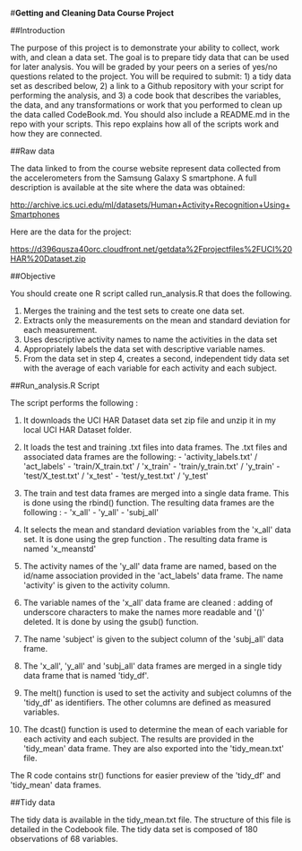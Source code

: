#**Getting and Cleaning Data Course Project**


##Introduction

The purpose of this project is to demonstrate your ability to collect, work with, and clean a data set. The goal is to prepare tidy data that can be used for later analysis. You will be graded by your peers on a series of yes/no questions related to the project. You will be required to submit: 1) a tidy data set as described below, 2) a link to a Github repository with your script for performing the analysis, and 3) a code book that describes the variables, the data, and any transformations or work that you performed to clean up the data called CodeBook.md. You should also include a README.md in the repo with your scripts. This repo explains how all of the scripts work and how they are connected.  


##Raw data


The data linked to from the course website represent data collected from the accelerometers from the Samsung Galaxy S smartphone. A full description is available at the site where the data was obtained:

http://archive.ics.uci.edu/ml/datasets/Human+Activity+Recognition+Using+Smartphones

Here are the data for the project:

https://d396qusza40orc.cloudfront.net/getdata%2Fprojectfiles%2FUCI%20HAR%20Dataset.zip


##Objective


You should create one R script called run_analysis.R that does the following. 

1. Merges the training and the test sets to create one data set.
2. Extracts only the measurements on the mean and standard deviation for each measurement. 
3. Uses descriptive activity names to name the activities in the data set
4. Appropriately labels the data set with descriptive variable names. 
5. From the data set in step 4, creates a second, independent tidy data set with the average of each variable for each activity and each subject.


##Run_analysis.R Script

The script performs the following :

1. It downloads the UCI HAR Dataset data set zip file and unzip it in my local UCI HAR Dataset folder.

2. It loads the test and training .txt files into data frames. The .txt files and associated data frames are the following: 
		- 'activity_labels.txt' / 'act_labels'
		- 'train/X_train.txt' / 'x_train'
		- 'train/y_train.txt' / 'y_train'
		- 'test/X_test.txt' / 'x_test'
		- 'test/y_test.txt' / 'y_test'
		
3. The train and test data frames are merged into a single data frame. This is done using the rbind() function. The resulting data frames are the following :
		- 'x_all'
		- 'y_all'
		- 'subj_all'
	
4. It selects the mean and standard deviation variables from the  'x_all' data set. It is done using the grep function . The resulting data frame is named 'x_meanstd'

5. The activity names of the 'y_all' data frame are named, based on the id/name association provided in the 'act_labels' data frame. The name 'activity' is given to the activity column. 

6. The variable names of the 'x_all' data frame are cleaned : adding of underscore characters to make the names more readable and '()'  deleted. It is done by using the gsub() function.

7. The name 'subject' is given to the subject column of the 'subj_all' data frame. 

8. The 'x_all', 'y_all' and 'subj_all' data frames are merged in a single tidy data frame that is named 'tidy_df'.

9. The melt() function is used to set the activity and subject columns of the 'tidy_df' as identifiers. The other columns are defined as measured variables.  

10. The dcast() function is used to determine  the mean of each variable for each activity and each subject. The results are provided in the 'tidy_mean' data frame. They are also exported into the 'tidy_mean.txt' file.  

The R code contains str() functions for easier preview of the 'tidy_df' and 'tidy_mean' data frames.

##Tidy data

The tidy data is available in the tidy_mean.txt file. The structure of this file is detailed in the Codebook file. 
The tidy data set is composed of 180 observations of 68 variables. 


